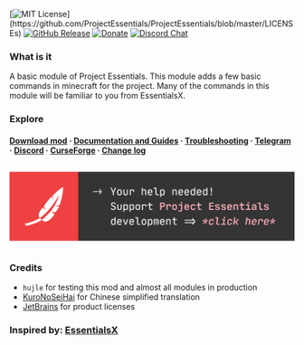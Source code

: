 [![MIT License](https://img.shields.io/apm/l/atomic-design-ui.svg?)](https://github.com/ProjectEssentials/ProjectEssentials/blob/master/LICENSEs) [![GitHub Release](https://img.shields.io/github/release/ProjectEssentials/ProjectEssentials.svg?style=flat)]() [![Donate](https://img.shields.io/badge/$-support-ff69b4.svg?style=flat)](https://paypal.me/mairwunnx) [![Discord Chat](https://img.shields.io/discord/308323056592486420.svg)](https://discord.gg/VU9XZAt)

### What is it

A basic module of Project Essentials. This module adds a few basic commands in minecraft for the project. Many of the commands in this module will be familiar to you from EssentialsX.

### Explore

#### [Download mod](https://github.com/ProjectEssentials/ProjectEssentials/releases/download/2.0.1%2BMC-1.15.2/Project.Essentials.Basic-2.0.1+MC-1.15.2.jar) · [Documentation and Guides](https://projectessentials.github.io/manual) · [Troubleshooting](https://github.com/ProjectEssentials/ProjectEssentials/issues/new/choose) · [Telegram](https://t.me/minecraftforge) · [Discord](https://discord.gg/VU9XZAt) · [CurseForge](https://www.curseforge.com/minecraft/mc-mods/project-essentials) · [Change log](https://github.com/ProjectEssentials/ProjectEssentials/blob/master/changelog.md)

[![](https://github.com/ProjectEssentials/ProjectEssentials-Assets/raw/ASSETS-20-Q2/assets/common/support.png)](https://gist.github.com/MairwunNx/fda95062618db6880ef8ee06e1bba54f)

### Credits

- `hujle` for testing this mod and almost all modules in production
- [KuroNoSeiHai](https://github.com/KuroNoSeiHai) for Chinese simplified translation
- [JetBrains](https://www.jetbrains.com/) for product licenses

### Inspired by: [EssentialsX](https://github.com/EssentialsX)
